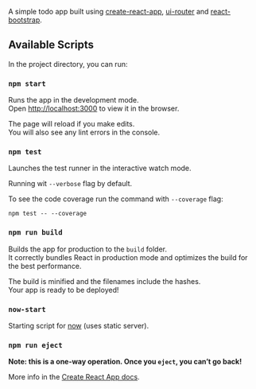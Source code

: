 A simple todo app built using [create-react-app](https://github.com/facebookincubator/create-react-app), [ui-router](https://ui-router.github.io/react/) and [react-bootstrap](https://react-bootstrap.github.io/).

## Available Scripts

In the project directory, you can run:

### `npm start`

Runs the app in the development mode.<br>
Open [http://localhost:3000](http://localhost:3000) to view it in the browser.

The page will reload if you make edits.<br>
You will also see any lint errors in the console.

### `npm test`

Launches the test runner in the interactive watch mode.<br>

Running wit `--verbose` flag by default.

To see the code coverage run the command with `--coverage` flag:

`npm test -- --coverage`

### `npm run build`

Builds the app for production to the `build` folder.<br>
It correctly bundles React in production mode and optimizes the build for the best performance.

The build is minified and the filenames include the hashes.<br>
Your app is ready to be deployed!

### `now-start`

Starting script for [now](https://zeit.co/now) (uses static server).

### `npm run eject`

**Note: this is a one-way operation. Once you `eject`, you can’t go back!**

More info in the [Create React App docs](https://github.com/facebookincubator/create-react-app).
